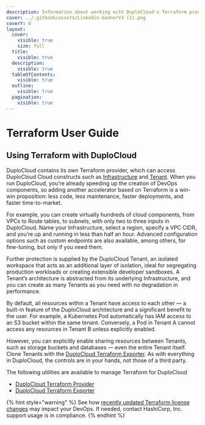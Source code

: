 ```yaml
---
description: Information about working with DuploCloud's Terraform provider
cover: ../.gitbook/assets/Linkedin-bannerV3 (1).png
coverY: 0
layout:
  cover:
    visible: true
    size: full
  title:
    visible: true
  description:
    visible: true
  tableOfContents:
    visible: true
  outline:
    visible: true
  pagination:
    visible: true
---
```


# Terraform User Guide

## Using Terraform with DuploCloud

DuploCloud contains its own Terraform provider, which can access DuploCloud Cloud constructs such as [Infrastructure](https://docs.duplocloud.com/docs/getting-started/application-focussed-interface/infrastructure) and [Tenant](https://docs.duplocloud.com/docs/getting-started/application-focussed-interface/tenant). When you run DuploCloud, you’re already speeding up the creation of DevOps components, so adding another accelerator based on Terraform is a win-win proposition: less code, less maintenance, faster deployments, and faster time-to-market.

For example, you can create virtually hundreds of cloud components, from VPCs to Route tables, to subnets, with only two to three inputs in DuploCloud. Name your Infrastructure, select a region, specify a VPC CIDR, and you’re up and running in less than half an hour. Advanced configuration options such as custom endpoints are also available, among others, for fine-tuning, but only if you need them.&#x20;

Further protection is supplied by the DuploCloud Tenant, an isolated workspace that acts as an additional layer of isolation, ideal for segregating production workloads or creating extensible developer sandboxes. A Tenant’s architecture is abstracted from its underlying Infrastructure, and you can create as many Tenants as you need with no degradation in performance.&#x20;

By default, all resources within a Tenant have access to each other — a built-in feature of the DuploCloud architecture and a significant benefit to the user. For example, a Kubernetes Pod automatically has IAM access to an S3 bucket within the same tenant. Conversely, a Pod in Tenant A cannot access any resources in Tenant B unless explicitly enabled.&#x20;

However, you can explicitly enable sharing resources between Tenants, such as storage buckets and databases — even the entire Tenant itself. Clone Tenants with the [DuploCloud Terraform Exporter](https://docs.duplocloud.com/docs/aws/terraform-support/duplocloud-terraform-exporter). As with everything in DuploCloud, the controls are in your hands, not those of a third party.

The following utilities are available to manage Terraform for DuploCloud

* [DuploCloud Terraform Provider](duplocloud-terraform-provider.md)
* [DuploCloud Terraform Exporter](duplocloud-terraform-exporter/)

{% hint style="warning" %}
See how [recently updated Terraform license changes](https://duplocloud.com/blog/terraform-license-change-impacts-devops/) may impact your DevOps. If needed, contact HashiCorp, Inc. support usage is in compliance.&#x20;
{% endhint %}
